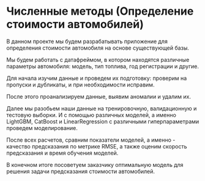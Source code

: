 # Численные методы (Определение стоимости автомобилей)
В данном проекте мы будем разрабатывать приложение для определения стоимости автомобиля на основе существующей базы.

Мы будем работать с датафреймом, в котором находятся различные параметры автомобиля: модель, тип топлива, год регистрации и другие.

Для начала изучим данные и проведем их подготовку: проверим на пропуски и дубликаты, и при необходимости исправим.

После этого проанализируем данные, выявим аномалии и удалим их.

Далее мы разобьем наши данные на тренировочную, валидационную и тестовую выборки. И с помощью различных моделей, а именно LightGBM, CatBoost и LinearRegression с различными гиперпараметрами проведем моделирование.

После всех расчетов, сравним показатели моделей, а именно - качество предсказания по метрике RMSE, а также оценим скорость предсказания и время обучения моделей.

В конечном итоге посоветуем заказчику оптимальную модель для решения задачи предсказания стоимости автомобилей.